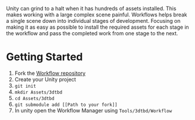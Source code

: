 Unity can grind to a halt when it has hundreds of assets installed. This makes working with a large complex scene painful. Workflows helps break a single scene down into individual stages of development. Focusing on making it as easy as possible to install the required assets for each stage in the workflow and pass the completed work from one stage to the next. 

# Getting Started

1. Fork the [Workflow repository](https://github.com/3dtbd/Workflows)
2. Create your Unity project
3. `git init`
4. `mkdir Assets/3dtbd`
5. `cd Assets/3dtbd`
6. `git submodule add [[Path to your fork]]`
7. In unity open the Workflow Manager using `Tools/3dtbd/Workflow`

